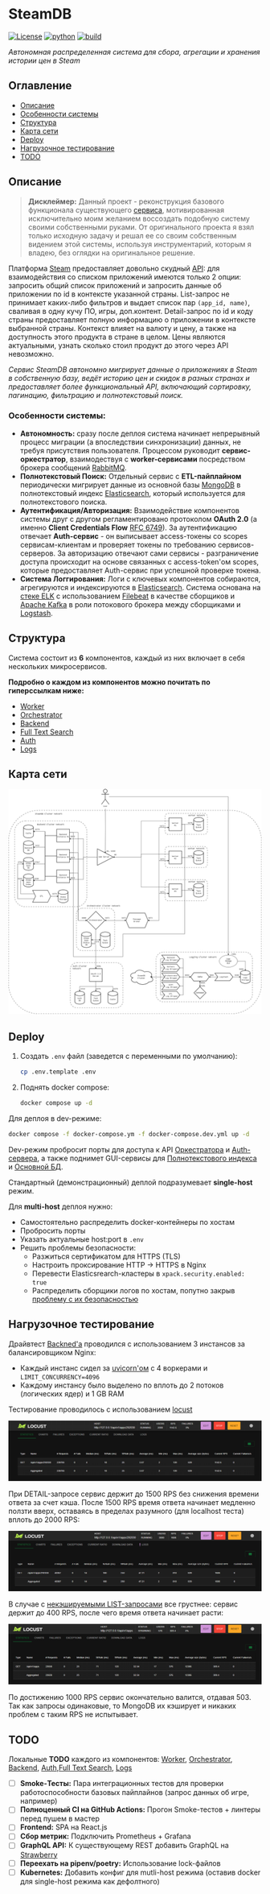 # SteamDB

[![License](https://img.shields.io/badge/License-MIT-green.svg)](https://opensource.org/licenses/MIT)
[![python](https://img.shields.io/badge/Python-3.12-3776AB.svg?style=flat&logo=python&logoColor=white)](https://www.python.org)
[![build](https://github.com/P90Master/steamdb/workflows/CI/badge.svg)](https://github.com/steamdb/steamdb/actions)

_Автономная распределенная система для сбора, агрегации и хранения истории цен в Steam_

## Оглавление

- [Описание](#описание)
- [Особенности системы](#особенности-системы)
- [Структура](#структура)
- [Карта сети](#карта-сети)
- [Deploy](#deploy)
- [Нагрузочное тестирование](#нагрузочное-тестирование)
- [TODO](#todo)

## Описание

> **Дисклеймер:** Данный проект - реконструкция базового функционала существующего [сервиса](https://steamdb.info), мотивированная исключительно моим желанием воссоздать подобную систему своими собственными руками. От оригинального проекта я взял только исходную задачу и решал ее со своим собственным видением этой системы, используя инструментарий, которым я владею, без оглядки на оригинальное решение.

Платформа [Steam](https://store.steampowered.com) предоставляет довольно скудный [API](https://developer.valvesoftware.com/wiki/Steam_Web_API): для взаимодействия со списком приложений имеются только 2 опции: запросить общий список приложений и запросить данные об приложении по id в контексте указанной страны. List-запрос не принимает каких-либо фильтров и выдает список пар `(app_id, name)`, сваливая в одну кучу ПО, игры, доп.контент. Detail-запрос по id и коду страны предоставляет полную информацию о приложении в контексте выбранной страны. Контекст влияет на валюту и цену, а также на доступность этого продукта в стране в целом. Цены являются актуальными, узнать сколько стоил продукт до этого через API невозможно.

_Сервис SteamDB автономно мигрирует данные о приложениях в Steam в собственную базу, ведёт историю цен и скидок в разных странах и предоставляет более функциональный API, включающий сортировку, пагинацию, фильтрацию и полнотекстовый поиск._

### Особенности системы:

- **Автономность:** сразу после деплоя система начинает непрерывный процесс миграции (а впоследствии синхронизации) данных, не требуя присутствия пользователя. Процессом руководит **сервис-оркестратор**, взаимодествуя с **worker-сервисами** посредством брокера сообщений [RabbitMQ](https://www.rabbitmq.com/).
- **Полнотекстовый Поиск:** Отдельный сервис с **ETL-пайплайном** периодически мигрирует данные из основной базы [MongoDB](https://www.mongodb.com/) в полнотекстовый индекс [Elasticsearch](https://www.elastic.co/), который используется для полнотекстового поиска.
- **Аутентификация/Авторизация:** Взаимодействие компонентов системы друг с другом регламентировано протоколом **OAuth 2.0** (а именно **Client Credentials Flow** [RFC 6749](https://www.rfc-editor.org/rfc/rfc6749#section-1.3.4)). За аутентификацию отвечает **Auth-сервис** - он выписывает access-токены со scopes сервисам-клиентам и проверяет токены по требованию сервисов-серверов. За авторизацию отвечают сами сервисы - разграничение доступа происходит на основе связанных с access-token'ом scopes, которые предоставляет Auth-сервис при успешной проверке токена.
- **Система Логгирования:** Логи с ключевых компонентов собираются, агрегируются и индексируются в [Elasticsearch](https://www.elastic.co/). Система основана на [стеке ELK](https://www.elastic.co/elastic-stack) с использованием [Filebeat](https://www.elastic.co/products/beats/filebeat) в качестве сборщиков и [Apache Kafka](https://kafka.apache.org/) в роли потокового брокера между сборщиками и [Logstash](https://www.elastic.co/products/logstash).

## Структура

Система состоит из **6** компонентов, каждый из них включает в себя нескольких микросервисов.

**Подробно о каждом из компонентов можно почитать по гиперссылкам ниже:**

- [Worker](WORKER.md)
- [Orchestrator](ORCHESTRATOR.md)
- [Backend](BACKEND.md)
- [Full Text Search](FTSEARCH.md)
- [Auth](AUTH.md)
- [Logs](LOGS.md)

## Карта сети

<p align="center">
  <img src="https://github.com/P90Master/steamdb/blob/main/docs/img/network_map.png" alt="Network Map">
</p>

## Deploy

1. Создать `.env` файл (заведется с переменными по умолчанию):

    ```bash
    cp .env.template .env
    ```

2. Поднять docker compose:

    ```bash
    docker compose up -d
    ```

Для деплоя в dev-режиме:

```bash
docker compose -f docker-compose.ym -f docker-compose.dev.yml up -d
```

Dev-режим пробросит порты для доступа к API [Оркестратора](ORCHESTRATOR.md#api) и [Auth-сервера](AUTH.md#общие-сведения), а также поднимет GUI-сервисы для [Полнотекстового индекса](FTSEARCH.md#kibana) и [Основной БД](BACKEND.md#mongo-express).

Стандартный (демонстрационный) деплой подразумевает **single-host** режим.

Для **multi-host** деплоя нужно:
- Самостоятельно распределить docker-контейнеры по хостам
- Пробросить порты
- Указать актуальные host:port в `.env`
- Решить проблемы безопасности:
  - Разжиться сертификатом для HTTPS (TLS)
  - Настроить проксирование HTTP -> HTTPS в Nginx
  - Перевести Elasticsrearch-кластеры в `xpack.security.enabled: true`
  - Распределить сборщики логов по хостам, попутно закрыв [проблему с их безопасностью](LOGS.md#безопасность-а-точнее-ее-отсутствие) 

## Нагрузочное тестирование

Драйвтест [Backned'a](BACKEND.md) проводился с использованием 3 инстансов за балансировщиком Nginx:
- Каждый инстанс сидел за [uvicorn'ом](https://www.uvicorn.org/) c 4 воркерами и `LIMIT_CONCURRENCY=4096`
- Каждому инстансу было выделено по вплоть до 2 потоков (логических ядер) и 1 GB RAM

Тестирование проводилось с использованием [locust](https://locust.io/)

<p align="center">
  <img src="https://github.com/P90Master/steamdb/blob/main/docs/img/stresstest_cached_1.png" alt="Cached Case">
</p>

При DETAIL-запросе сервис держит до 1500 RPS без снижения времени ответа за счет кэша. После 1500 RPS время ответа начинает медленно ползти вверх, оставаясь в пределах разумного (для localhost теста) вплоть до 2000 RPS:

<p align="center">
  <img src="https://github.com/P90Master/steamdb/blob/main/docs/img/stresstest_cached_2.png" alt="Cached Case">
</p>

В случае с [некэшируемыми LIST-запросами](BACKEND.md#мысли-про-кэширование) все грустнее: сервис держит до 400 RPS, после чего время ответа начинает расти:

<p align="center">
  <img src="https://github.com/P90Master/steamdb/blob/main/docs/img/stresstest_nocache.png" alt="No Cache Case">
</p>

По достижению 1000 RPS сервис окончательно валится, отдавая 503. Так как запросы одинаковые, то MongoDB их кэширует и никаких проблем с таким RPS не испытывает.

## TODO

Локальные **TODO** каждого из компонентов: [Worker](WORKER.md#todo), [Orchestrator](ORCHESTRATOR.md#todo), [Backend](BACKEND.md#todo), [Auth](AUTH.md#todo),[Full Text Search](FTSEARCH.md#todo), [Logs](LOGS.md#todo)

- [ ] **Smoke-Тесты:** Пара интеграционных тестов для проверки работоспособности базовых пайплайнов (запрос данных об игре, например)
- [ ] **Полноценный CI на GitHub Actions:** Прогон Smoke-тестов + линтеры перед пушем в мастер
- [ ] **Frontend:** SPA на React.js
- [ ] **Сбор метрик:** Подключить Prometheus + Grafana
- [ ] **GraphQL API:** К существующему REST добавить GraphQL на [Strawberry](https://strawberry.rocks/)
- [ ] **Переехать на pipenv/poetry:** Использование lock-файлов
- [ ] **Kubernetes:** Добавить конфиг для mutli-host режима (оставив docker для single-host режима как дефолтного)